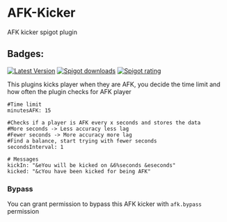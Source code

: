 # AFK-Kicker
AFK kicker spigot plugin
## Badges:
[![Latest Version](https://img.shields.io/badge/Latest%20Version-1.1.0-brightgreen)](https://github.com/IBMESP/AFK-Kicker/releases/latest)
<a href="https://www.spigotmc.org/resources/100525/"><img src="https://img.shields.io/spiget/downloads/100525?label=Spigot%20Downloads" alt="Spigot downloads"></a>
<a href="https://www.spigotmc.org/resources/100525/"><img src="https://img.shields.io/spiget/rating/100525?label=Spigot%20Rating" alt="Spigot rating"></a>

This plugins kicks player when they are AFK, you decide the time limit and how often the plugin checks for AFK player

```
#Time limit
minutesAFK: 15

#Checks if a player is AFK every x seconds and stores the data
#More seconds -> Less accuracy less lag
#Fewer seconds -> More accuracy more lag
#Find a balance, start trying with fewer seconds
secondsInterval: 1

# Messages
kickIn: "&eYou will be kicked on &6%seconds &eseconds"
kicked: "&cYou have been kicked for being AFK"
```

### Bypass
You can grant permission to bypass this AFK kicker with `afk.bypass` permission
